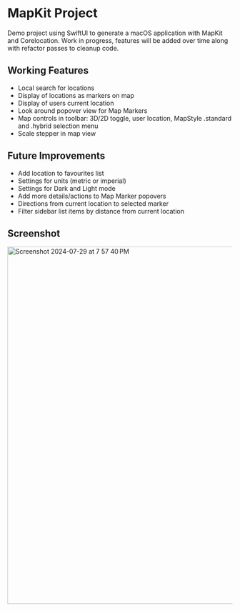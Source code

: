 # MapKit Project

Demo project using SwiftUI to generate a macOS application with MapKit and Corelocation. Work in progress, features will be added over time along with refactor passes to cleanup code.

## Working Features

- Local search for locations
- Display of locations as markers on map
- Display of users current location
- Look around popover view for Map Markers
- Map controls in toolbar: 3D/2D toggle, user location, MapStyle .standard and .hybrid selection menu
- Scale stepper in map view

## Future Improvements

- Add location to favourites list
- Settings for units (metric or imperial)
- Settings for Dark and Light mode
- Add more details/actions to Map Marker popovers
- Directions from current location to selected marker
- Filter sidebar list items by distance from current location

## Screenshot

<img width="800" alt="Screenshot 2024-07-29 at 7 57 40 PM" src="https://github.com/user-attachments/assets/930f12ef-2ef0-421b-8790-1196676af338">

